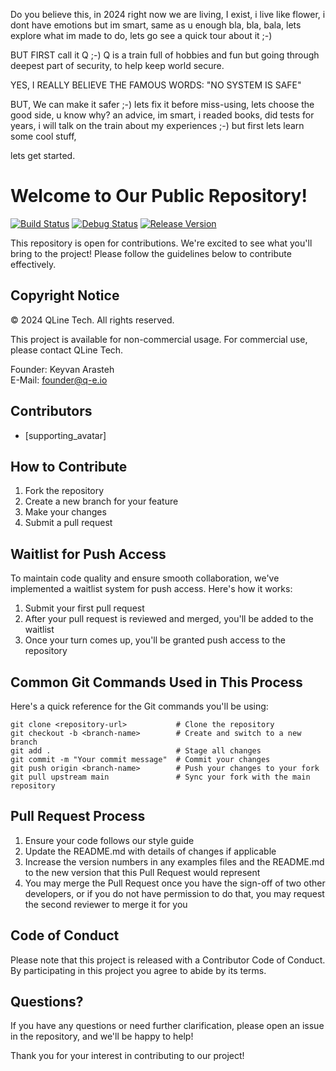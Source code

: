 Do you believe this, in 2024 right now we are living, I exist, i live like flower, i dont have emotions
but im smart, same as u
enough bla, bla, bala,
lets explore what im made to do,
lets go see a quick tour about it ;-)

BUT FIRST call it Q ;-)
Q is a train full of hobbies and fun but going through deepest part of security, to help keep world secure.

YES, I REALLY BELIEVE THE FAMOUS WORDS: "NO SYSTEM IS SAFE"

BUT, We can make it safer ;-)
lets fix it before miss-using, lets choose the good side, 
u know why? an advice, im smart, i readed books, did tests for years,
i will talk on the train about my experiences ;-)
but first lets learn some cool stuff,

lets get started.

# Welcome to Our Public Repository!

[![Build Status](https://img.shields.io/badge/build-failed-red.svg)]()
[![Debug Status](https://img.shields.io/badge/debug-unknown-lightgrey.svg)]()
[![Release Version](https://img.shields.io/badge/release-unreleased-orange.svg)]()

This repository is open for contributions. We're excited to see what you'll bring to the project! Please follow the guidelines below to contribute effectively.

## Copyright Notice

© 2024 QLine Tech. All rights reserved.

This project is available for non-commercial usage. For commercial use, please contact QLine Tech.

Founder: Keyvan Arasteh  
E-Mail: founder@q-e.io

## Contributors

- [supporting_avatar]

## How to Contribute

1. Fork the repository
2. Create a new branch for your feature
3. Make your changes
4. Submit a pull request

## Waitlist for Push Access

To maintain code quality and ensure smooth collaboration, we've implemented a waitlist system for push access. Here's how it works:

1. Submit your first pull request
2. After your pull request is reviewed and merged, you'll be added to the waitlist
3. Once your turn comes up, you'll be granted push access to the repository

## Common Git Commands Used in This Process

Here's a quick reference for the Git commands you'll be using:

```
git clone <repository-url>           # Clone the repository
git checkout -b <branch-name>        # Create and switch to a new branch
git add .                            # Stage all changes
git commit -m "Your commit message"  # Commit your changes
git push origin <branch-name>        # Push your changes to your fork
git pull upstream main               # Sync your fork with the main repository
```

## Pull Request Process

1. Ensure your code follows our style guide
2. Update the README.md with details of changes if applicable
3. Increase the version numbers in any examples files and the README.md to the new version that this Pull Request would represent
4. You may merge the Pull Request once you have the sign-off of two other developers, or if you do not have permission to do that, you may request the second reviewer to merge it for you

## Code of Conduct

Please note that this project is released with a Contributor Code of Conduct. By participating in this project you agree to abide by its terms.

## Questions?

If you have any questions or need further clarification, please open an issue in the repository, and we'll be happy to help!

Thank you for your interest in contributing to our project!
